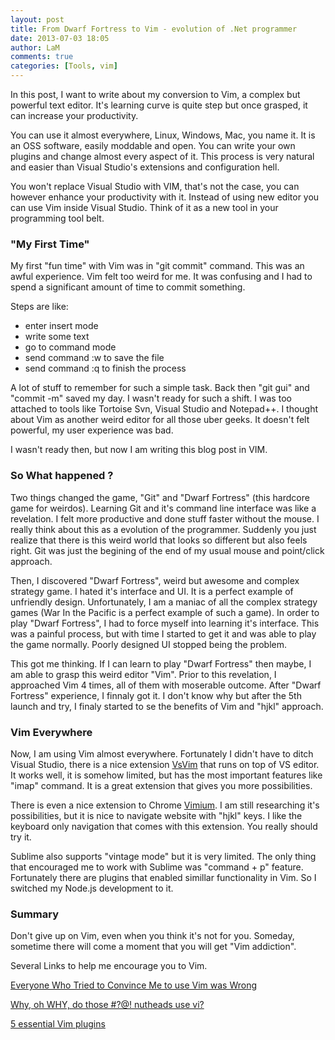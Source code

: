 ```yaml
---
layout: post
title: From Dwarf Fortress to Vim - evolution of .Net programmer
date: 2013-07-03 18:05
author: LaM
comments: true
categories: [Tools, vim]
---
```

In this post, I want to write about my conversion to Vim, a complex but powerful text editor. It's learning curve is quite step but once grasped, it can increase your productivity.

You can use it almost everywhere, Linux, Windows, Mac, you name it. It is an OSS software, easily moddable and open. You can write your own plugins and change almost every aspect of it. This process is very natural and easier than Visual Studio's extensions and configuration hell.

You won't replace Visual Studio with VIM, that's not the case, you can however enhance your productivity with it. Instead of using new editor you can use Vim inside Visual Studio. Think of it as a new tool in your programming tool belt.

<h3>"My First Time"</h3>

My first "fun time" with Vim was in "git commit" command. This was an awful experience. Vim felt too weird for me. It was confusing and I had to spend a significant amount of time to commit something. 

Steps are like:
<ul>
<li>enter insert mode</li>
<li>write some text</li>
<li>go to command mode</li>
<li>send command :w to save the file</li>
<li>send command :q to finish the process</li>
</ul>

A lot of stuff to remember for such a simple task. Back then "git gui" and "commit -m" saved my day. I wasn't ready for such a shift. I was too attached to tools like Tortoise Svn, Visual Studio and Notepad++. I thought about Vim as another weird editor for all those uber geeks. It doesn't felt powerful, my user experience was bad. 

I wasn't ready then, but now I am writing this blog post in VIM.

<h3>So What happened ?</h3>

Two things changed the game, "Git" and "Dwarf Fortress" (this hardcore game for weirdos). Learning Git and it's command line interface was like a revelation. I felt more productive and done stuff faster without the mouse. I really think about this as a evolution of the programmer. Suddenly you just realize that there is this weird world that looks so different but also feels right. Git was just the begining of the end of my usual mouse and point/click approach. 

Then, I discovered "Dwarf Fortress", weird but awesome and complex strategy game. I hated it's interface and UI. It is a perfect example of unfriendly design. Unfortunately, I am a maniac of all the complex strategy games (War In the Pacific is a perfect example of such a game). In order to play "Dwarf Fortress", I had to force myself into learning it's interface. This was a painful process, but with time I started to get it and was able to play the game normally. Poorly designed UI stopped being the problem.

This got me thinking. If I can learn to play "Dwarf Fortress" then maybe, I am able to grasp this weird  editor "Vim". Prior to this revelation, I approached Vim 4 times, all of them with moserable outcome. After "Dwarf Fortress" experience, I finnaly got it. I don't know why but after the 5th launch and try, I finaly started to se the benefits of Vim and "hjkl" approach. 

<h3>Vim Everywhere</h3>

Now, I am using Vim almost everywhere. Fortunately I didn't have to ditch Visual Studio, there is a nice extension <a href="http://visualstudiogallery.msdn.microsoft.com/59ca71b3-a4a3-46ca-8fe1-0e90e3f79329">VsVim</a> that runs on top of VS editor. It works well, it is somehow limited, but has the most important features like "imap" command. It is a great extension that gives you more possibilities. 

There is even a nice extension to Chrome <a href="https://chrome.google.com/webstore/detail/vimium/dbepggeogbaibhgnhhndojpepiihcmeb">Vimium</a>. I am still researching it's possibilities, but it is nice to navigate website with "hjkl" keys. I like the keyboard only navigation that comes with this extension. You really should try it.

Sublime also supports "vintage mode" but it is very limited. The only thing that encouraged me to work with Sublime was "command + p" feature. Fortunately there are plugins that enabled simillar functionality in Vim. So I switched my Node.js development to it.

<h3>Summary</h3>

Don't give up on Vim, even when you think it's not for you. Someday, sometime there will come a moment that you will get "Vim addiction".

Several Links to help me encourage you to Vim.

<a href="http://yehudakatz.com/2010/07/29/everyone-who-tried-to-convince-me-to-use-vim-was-wrong/">Everyone Who Tried to Convince Me to use Vim was Wrong</a>

<a href="http://www.viemu.com/a-why-vi-vim.html">Why, oh WHY, do those #?@! nutheads use vi?</a>

<a href="http://joelhooks.com/blog/2013/04/23/5-essential-vim-plugins/">5 essential Vim plugins</a>
